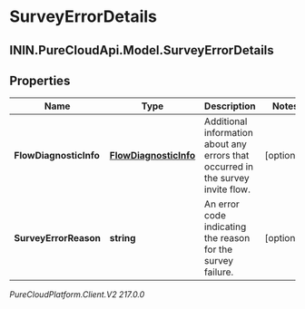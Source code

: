 # SurveyErrorDetails

## ININ.PureCloudApi.Model.SurveyErrorDetails

## Properties

|Name | Type | Description | Notes|
|------------ | ------------- | ------------- | -------------|
| **FlowDiagnosticInfo** | [**FlowDiagnosticInfo**](FlowDiagnosticInfo) | Additional information about any errors that occurred in the survey invite flow. | [optional] |
| **SurveyErrorReason** | **string** | An error code indicating the reason for the survey failure. | [optional] |



_PureCloudPlatform.Client.V2 217.0.0_
